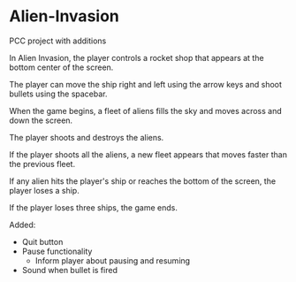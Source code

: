 # Alien-Invasion
PCC project with additions

In Alien Invasion, the player controls a rocket shop that appears  at the
bottom center of the screen.

The player can move the ship right and left using the arrow keys and shoot
bullets using the spacebar.

When the game begins, a fleet of aliens fills the sky and moves across and
down the screen.

The player shoots and destroys the aliens.

If the player shoots all the aliens, a new fleet appears that moves faster
than the previous fleet.

If any alien hits the player's ship or reaches the bottom of the screen, the
player loses a ship.

If the player loses three ships, the game ends.

Added:
- Quit button
- Pause functionality
	* Inform player about pausing and resuming
- Sound when bullet is fired
